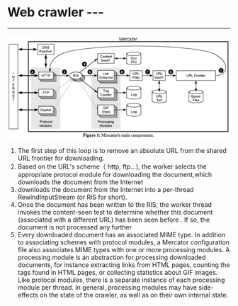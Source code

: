 # Web crawler --- 



---

![DNS Resolver FTP Protocol Seen? RIS Extactor Tag GIF Stats Moddes Mercator Doc FPS URL Fitter Log URL Seen? URL set URL Figure 1: Mercator's main components. ](../../media/Web-crawler-^MP2p-Web-Crawler-Web-crawler-----image1.png)



1.  The first step of this loop is to remove an absolute URL from the shared URL frontier for downloading.
2.  Based on the URL's scheme（ http, ftp...), the worker selects the appropriate protocol module for downloading the document,which downloads the document from the Internet
3.  downloads the document from the Internet into a per-thread RewindInputStream (or RIS for short).
4.  Once the document has been written to the RIS, the worker thread invokes the content-seen test to determine whether this document (associated with a different URL) has been seen before . If so, the document is not processed any further
5.  Every downloaded document has an associated MIME type. In addition to associating schemes with protocol modules, a Mercator configuration file also associates MIME types with one or more processing modules. A processing module is an abstraction for processing downloaded documents, for instance extracting links from HTML pages, counting the tags found in HTML pages, or collecting statistics about GIF images. Like protocol modules, there is a separate instance of each processing module per thread. In general, processing modules may have side-effects on the state of the crawler, as well as on their own internal state.

